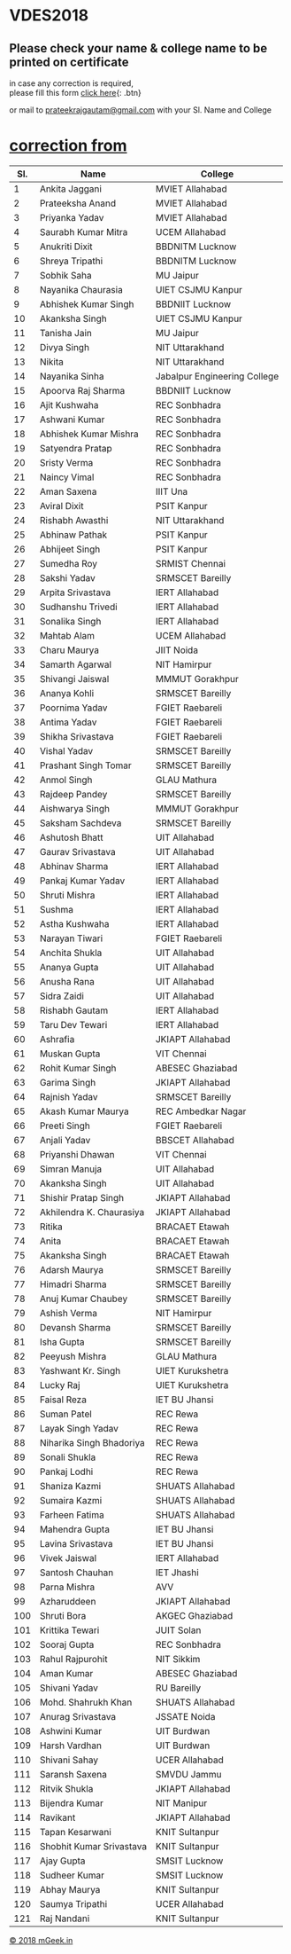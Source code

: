 # VDES2018

## Please check your name & college name to be printed on certificate

in case any correction is required, <br> please fill this form [click here](https://goo.gl/forms/cNmIkU85WxT9j3Af1){: .btn}

or mail to [prateekrajgautam@gmail.com](mailto:prateekrajgautam@gmail.com) with your Sl. Name and College


# [correction from](https://goo.gl/forms/cNmIkU85WxT9j3Af1)


| Sl. | Name                     | College                      |
|-----|--------------------------|------------------------------|
| 1   | Ankita Jaggani           | MVIET Allahabad              |
| 2   | Prateeksha Anand         | MVIET Allahabad              |
| 3   | Priyanka Yadav           | MVIET Allahabad              |
| 4   | Saurabh Kumar Mitra      | UCEM Allahabad               |
| 5   | Anukriti Dixit           | BBDNITM Lucknow              |
| 6   | Shreya Tripathi          | BBDNITM Lucknow              |
| 7   | Sobhik Saha              | MU Jaipur                    |
| 8   | Nayanika Chaurasia       | UIET CSJMU Kanpur            |
| 9   | Abhishek Kumar Singh     | BBDNIIT Lucknow              |
| 10  | Akanksha Singh           | UIET CSJMU Kanpur            |
| 11  | Tanisha Jain             | MU Jaipur                    |
| 12  | Divya Singh              | NIT Uttarakhand              |
| 13  | Nikita                   | NIT Uttarakhand              |
| 14  | Nayanika Sinha           | Jabalpur Engineering College |
| 15  | Apoorva Raj Sharma       | BBDNIIT Lucknow              |
| 16  | Ajit Kushwaha            | REC Sonbhadra                |
| 17  | Ashwani Kumar            | REC Sonbhadra                |
| 18  | Abhishek Kumar Mishra    | REC Sonbhadra                |
| 19  | Satyendra Pratap         | REC Sonbhadra                |
| 20  | Sristy Verma             | REC Sonbhadra                |
| 21  | Naincy Vimal             | REC Sonbhadra                |
| 22  | Aman Saxena              | IIIT Una                     |
| 23  | Aviral Dixit             | PSIT Kanpur                  |
| 24  | Rishabh Awasthi          | NIT Uttarakhand              |
| 25  | Abhinaw Pathak           | PSIT Kanpur                  |
| 26  | Abhijeet Singh           | PSIT Kanpur                  |
| 27  | Sumedha Roy              | SRMIST Chennai               |
| 28  | Sakshi Yadav             | SRMSCET Bareilly             |
| 29  | Arpita Srivastava        | IERT Allahabad               |
| 30  | Sudhanshu Trivedi        | IERT Allahabad               |
| 31  | Sonalika Singh           | IERT Allahabad               |
| 32  | Mahtab Alam              | UCEM Allahabad               |
| 33  | Charu Maurya             | JIIT Noida                   |
| 34  | Samarth Agarwal          | NIT Hamirpur                 |
| 35  | Shivangi Jaiswal         | MMMUT Gorakhpur              |
| 36  | Ananya Kohli             | SRMSCET Bareilly             |
| 37  | Poornima Yadav           | FGIET Raebareli              |
| 38  | Antima Yadav             | FGIET Raebareli              |
| 39  | Shikha Srivastava        | FGIET Raebareli              |
| 40  | Vishal Yadav             | SRMSCET Bareilly             |
| 41  | Prashant Singh Tomar     | SRMSCET Bareilly             |
| 42  | Anmol Singh              | GLAU Mathura                 |
| 43  | Rajdeep Pandey           | SRMSCET Bareilly             |
| 44  | Aishwarya Singh          | MMMUT Gorakhpur              |
| 45  | Saksham Sachdeva         | SRMSCET Bareilly             |
| 46  | Ashutosh Bhatt           | UIT Allahabad                |
| 47  | Gaurav Srivastava        | UIT Allahabad                |
| 48  | Abhinav Sharma           | IERT Allahabad               |
| 49  | Pankaj Kumar Yadav       | IERT Allahabad               |
| 50  | Shruti Mishra            | IERT Allahabad               |
| 51  | Sushma                   | IERT Allahabad               |
| 52  | Astha Kushwaha           | IERT Allahabad               |
| 53  | Narayan Tiwari           | FGIET Raebareli              |
| 54  | Anchita Shukla           | UIT Allahabad                |
| 55  | Ananya Gupta             | UIT Allahabad                |
| 56  | Anusha Rana              | UIT Allahabad                |
| 57  | Sidra Zaidi              | UIT Allahabad                |
| 58  | Rishabh Gautam           | IERT Allahabad               |
| 59  | Taru Dev Tewari          | IERT Allahabad               |
| 60  | Ashrafia                 | JKIAPT Allahabad             |
| 61  | Muskan Gupta             | VIT Chennai                  |
| 62  | Rohit Kumar Singh        | ABESEC Ghaziabad             |
| 63  | Garima Singh             | JKIAPT Allahabad             |
| 64  | Rajnish Yadav            | SRMSCET Bareilly             |
| 65  | Akash Kumar Maurya       | REC Ambedkar Nagar           |
| 66  | Preeti Singh             | FGIET Raebareli              |
| 67  | Anjali Yadav             | BBSCET Allahabad             |
| 68  | Priyanshi Dhawan         | VIT Chennai                  |
| 69  | Simran Manuja            | UIT Allahabad                |
| 70  | Akanksha Singh           | UIT Allahabad                |
| 71  | Shishir Pratap Singh     | JKIAPT Allahabad             |
| 72  | Akhilendra K. Chaurasiya | JKIAPT Allahabad             |
| 73  | Ritika                   | BRACAET Etawah               |
| 74  | Anita                    | BRACAET Etawah               |
| 75  | Akanksha Singh           | BRACAET Etawah               |
| 76  | Adarsh Maurya            | SRMSCET Bareilly             |
| 77  | Himadri Sharma           | SRMSCET Bareilly             |
| 78  | Anuj Kumar Chaubey       | SRMSCET Bareilly             |
| 79  | Ashish Verma             | NIT Hamirpur                 |
| 80  | Devansh Sharma           | SRMSCET Bareilly             |
| 81  | Isha Gupta               | SRMSCET Bareilly             |
| 82  | Peeyush Mishra           | GLAU Mathura                 |
| 83  | Yashwant Kr. Singh       | UIET Kurukshetra             |
| 84  | Lucky Raj                | UIET Kurukshetra             |
| 85  | Faisal Reza              | IET BU Jhansi                |
| 86  | Suman Patel              | REC Rewa                     |
| 87  | Layak Singh Yadav        | REC Rewa                     |
| 88  | Niharika Singh Bhadoriya | REC Rewa                     |
| 89  | Sonali Shukla            | REC Rewa                     |
| 90  | Pankaj Lodhi             | REC Rewa                     |
| 91  | Shaniza Kazmi            | SHUATS Allahabad             |
| 92  | Sumaira Kazmi            | SHUATS Allahabad             |
| 93  | Farheen Fatima           | SHUATS Allahabad             |
| 94  | Mahendra Gupta           | IET BU Jhansi                |
| 95  | Lavina Srivastava        | IET BU Jhansi                |
| 96  | Vivek Jaiswal            | IERT Allahabad               |
| 97  | Santosh Chauhan          | IET Jhashi                   |
| 98  | Parna Mishra             | AVV                          |
| 99  | Azharuddeen              | JKIAPT Allahabad             |
| 100 | Shruti Bora              | AKGEC Ghaziabad              |
| 101 | Krittika Tewari          | JUIT Solan                   |
| 102 | Sooraj Gupta             | REC Sonbhadra                |
| 103 | Rahul Rajpurohit         | NIT Sikkim                   |
| 104 | Aman Kumar               | ABESEC Ghaziabad             |
| 105 | Shivani Yadav            | RU Bareilly                  |
| 106 | Mohd. Shahrukh Khan      | SHUATS Allahabad             |
| 107 | Anurag Srivastava        | JSSATE Noida                 |
| 108 | Ashwini Kumar            | UIT Burdwan                  |
| 109 | Harsh Vardhan            | UIT Burdwan                  |
| 110 | Shivani Sahay            | UCER Allahabad               |
| 111 | Saransh Saxena           | SMVDU Jammu                  |
| 112 | Ritvik Shukla            | JKIAPT Allahabad             |
| 113 | Bijendra Kumar           | NIT Manipur                  |
| 114 | Ravikant                 | JKIAPT Allahabad             |
| 115 | Tapan Kesarwani          | KNIT Sultanpur               |
| 116 | Shobhit Kumar Srivastava | KNIT Sultanpur               |
| 117 | Ajay Gupta               | SMSIT Lucknow                |
| 118 | Sudheer Kumar            | SMSIT Lucknow                |
| 119 | Abhay Maurya             | KNIT Sultanpur               |
| 120 | Saumya Tripathi          | UCER Allahabad               |
| 121 | Raj Nandani              | KNIT Sultanpur               |


[&copy; 2018  mGeek.in](http://mgeek.in)
